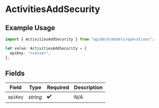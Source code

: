 # ActivitiesAddSecurity

## Example Usage

```typescript
import { ActivitiesAddSecurity } from "apideck/models/operations";

let value: ActivitiesAddSecurity = {
  apiKey: "<value>",
};
```

## Fields

| Field              | Type               | Required           | Description        |
| ------------------ | ------------------ | ------------------ | ------------------ |
| `apiKey`           | *string*           | :heavy_check_mark: | N/A                |
